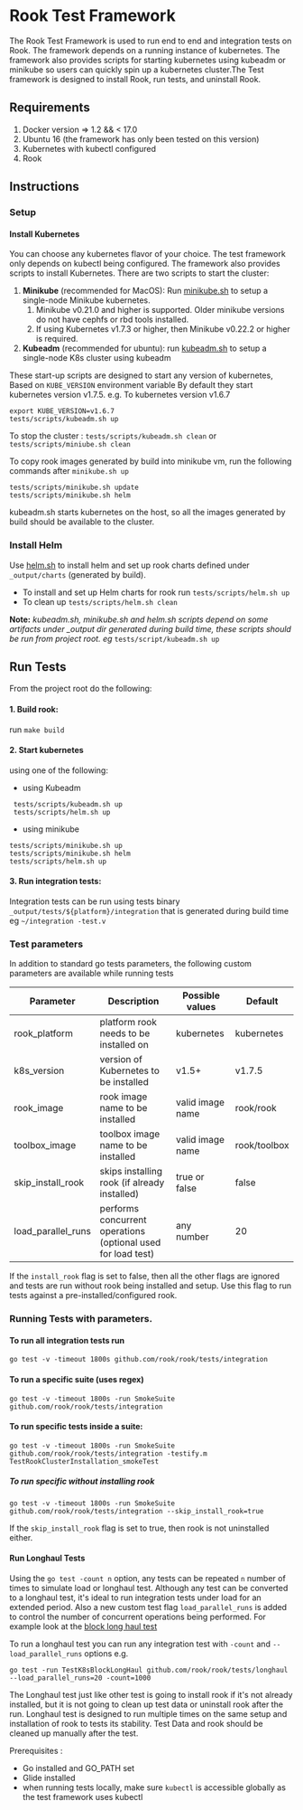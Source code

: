 # Rook Test Framework

The Rook Test Framework is used to run end to end and integration tests on Rook. The framework depends on a running instance of kubernetes. 
The framework also provides scripts for starting kubernetes using kubeadm or minikube so users can 
quickly spin up a kubernetes cluster.The Test framework is designed to install Rook, run tests, and uninstall Rook.

## Requirements

1. Docker version => 1.2 && < 17.0
2. Ubuntu 16 (the framework has only been tested on this version)
3. Kubernetes with kubectl configured
4. Rook

## Instructions

### Setup

#### Install Kubernetes
You can choose any kubernetes flavor of your choice.  The test framework only depends on kubectl being configured. 
The framework also provides scripts to install Kubernetes. There are two scripts to start the cluster:
1. **Minikube** (recommended for MacOS): Run [minikube.sh](/tests/scripts/minikube.sh) to setup a single-node Minikube kubernetes.
    1. Minikube v0.21.0 and higher is supported. Older minikube versions do not have cephfs or rbd tools installed.
    1. If using Kubernetes v1.7.3 or higher, then Minikube v0.22.2 or higher is required.
1. **Kubeadm** (recommended for ubuntu): run [kubeadm.sh](/tests/scripts/kubeadm.sh) to setup a single-node K8s cluster using kubeadm

These start-up scripts are designed to start any version of kubernetes, Based on `KUBE_VERSION` environment variable
By default they start kubernetes version v1.7.5.
e.g. To kubernetes version v1.6.7
```
export KUBE_VERSION=v1.6.7
tests/scripts/kubeadm.sh up
```

To stop the cluster : `tests/scripts/kubeadm.sh clean` or `tests/scripts/miniube.sh clean`
  
To copy rook images generated by build into minikube vm, run the following commands after `minikube.sh up`
```
tests/scripts/minikube.sh update
tests/scripts/minikube.sh helm
```
kubeadm.sh starts kubernetes  on the host, so all the images generated by build should be available to the cluster.


### Install Helm
Use [helm.sh](/tests/scripts/helm.sh) to install helm and set up rook charts defined under `_output/charts` (generated by build). 
 - To install and set up Helm charts for rook run `tests/scripts/helm.sh up` 
 - To clean up `tests/scripts/helm.sh clean`

**Note:**  *kubeadm.sh, minikube.sh and helm.sh scripts depend on some artifacts under _output dir generated during build time, these scripts 
should be run from project root. eg* `tests/script/kubeadm.sh up`

## Run Tests
From the project root do the following:
#### 1. Build rook: 
 run `make build`

#### 2. Start kubernetes 
using one of the following:
   
   -  using Kubeadm  
   ```
    tests/scripts/kubeadm.sh up
    tests/scripts/helm.sh up  
  ```   
   - using minikube
   ```
   tests/scripts/minikube.sh up
   tests/scripts/minikube.sh helm
   tests/scripts/helm.sh up
   ```

#### 3. Run integration tests: 
Integration tests can be run using tests binary `_output/tests/${platform}/integration` that is generated during build time
eg ` ~/integration -test.v `
       

### Test parameters
In addition to standard go tests parameters, the following custom parameters are available while running tests

 Parameter | Description | Possible values | Default
 --- |--- | --- | ---
rook_platform| platform rook needs to be installed on  | kubernetes | kubernetes
k8s_version  | version of Kubernetes to be installed  | v1.5+  | v1.7.5
rook_image | rook image name to be installed | valid image name | rook/rook
toolbox_image | toolbox image name to be installed | valid image name | rook/toolbox
skip_install_rook | skips installing rook (if already installed) | true or false  | false
load_parallel_runs | performs concurrent operations (optional used for load test) | any number | 20

If the `install_rook` flag is set to false, then all the other flags are ignored
and tests are run without rook being installed and setup. Use this flag to run tests against
a pre-installed/configured rook.


### Running Tests with parameters.

#### To run all integration tests run 
```
go test -v -timeout 1800s github.com/rook/rook/tests/integration
```

#### To run a specific suite (uses regex)
```
go test -v -timeout 1800s -run SmokeSuite github.com/rook/rook/tests/integration
```

#### To run specific tests inside a suite:
```
go test -v -timeout 1800s -run SmokeSuite github.com/rook/rook/tests/integration -testify.m TestRookClusterInstallation_smokeTest

```

##### To run specific without installing rook
```
go test -v -timeout 1800s -run SmokeSuite github.com/rook/rook/tests/integration --skip_install_rook=true
```
If the `skip_install_rook` flag is set to true, then rook is not uninstalled either. 

#### Run Longhaul Tests
Using the `go test -count n` option, any tests can be repeated `n` number of times to simulate load or longhaul test. Although 
any test can be converted to a longhaul test, it's ideal to run integration tests under load for an extended period. Also a new custom test flag `load_parallel_runs` is added to control the number of concurrent operations being performed.
For example look at the [block long haul test](/tests/block/k8s/longhaul/basicBlockonghaul_test.go)
 
 To run a longhaul test you can run any integration test with `-count` and `--load_parallel_runs` options
 e.g.
 ```
 go test -run TestK8sBlockLongHaul github.com/rook/rook/tests/longhaul --load_parallel_runs=20 -count=1000
 ```
 The Longhaul test just like other test is going to install rook if it's not already installed, but it is not going to clean up test data or uninstall rook after the run. 
 Longhaul test is designed to run multiple times on the same setup and installation of rook to tests its stability. Test Data and rook should be cleaned up manually after the test.
 
 

Prerequisites :
* Go installed and GO_PATH set
* Glide installed 
* when running tests locally, make sure `kubectl` is accessible globally as the test framework uses kubectl 

